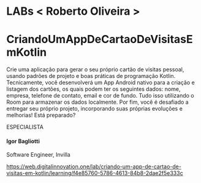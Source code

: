 # LABs < Roberto Oliveira >

# CriandoUmAppDeCartaoDeVisitasEmKotlin

Crie uma aplicação para gerar o seu próprio cartão de visitas pessoal, 
usando padrões de projeto e boas práticas de programação Kotlin. 
Tecnicamente, você desenvolverá um App Android nativo para a criação e 
listagem dos cartões, os quais podem ter os seguintes dados: nome, empresa, 
telefone de contato, email e cor de fundo. Tudo isso utilizando 
o Room para armazenar os dados localmente. Por fim, 
você é desafiado a entregar seu próprio projeto, 
incorporando suas próprias evoluções e melhorias! Está preparado?


ESPECIALISTA
#### Igor Bagliotti
Software Engineer, Invilla

https://web.digitalinnovation.one/lab/criando-um-app-de-cartao-de-visitas-em-kotlin/learning/f4e85760-5786-4613-84b8-2dae2f5e333c
